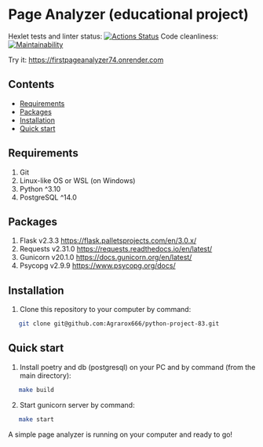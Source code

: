 # Page Analyzer (educational project)
Hexlet tests and linter status: [![Actions Status](https://github.com/Agrarox666/python-project-83/workflows/hexlet-check/badge.svg)](https://github.com/Agrarox666/python-project-83/actions)
Code cleanliness: [![Maintainability](https://api.codeclimate.com/v1/badges/2d6bb0c4fabd2caa7a0d/maintainability)](https://codeclimate.com/github/Agrarox666/python-project-83/maintainability)

Try it: https://firstpageanalyzer74.onrender.com

## Contents
- [Requirements](#requirements)
- [Packages](#packages)
- [Installation](#installation)
- [Quick start](#quick-start)

## Requirements
1. Git
2. Linux-like OS or WSL (on Windows)
3. Python ^3.10
4. PostgreSQL ^14.0

## Packages
1. Flask v2.3.3 https://flask.palletsprojects.com/en/3.0.x/
2. Requests v2.31.0 https://requests.readthedocs.io/en/latest/
3. Gunicorn v20.1.0 https://docs.gunicorn.org/en/latest/
4. Psycopg v2.9.9 https://www.psycopg.org/docs/

## Installation
1. Clone this repository to your computer by command:
```sh
   git clone git@github.com:Agrarox666/python-project-83.git
```

## Quick start
1. Install poetry and db (postgresql) on your PC and by command (from the main directory):
```sh
   make build
```
2. Start gunicorn server by command:
```sh
   make start
```
A simple page analyzer is running on your computer and ready to go!

 
